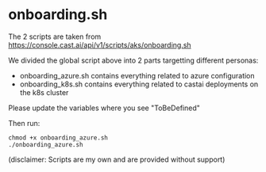 # onboarding.sh


The 2 scripts are taken from https://console.cast.ai/api/v1/scripts/aks/onboarding.sh

We divided the global script above into 2 parts targetting different personas:
- onboarding_azure.sh contains everything related to azure configuration
- onboarding_k8s.sh contains everything related to castai deployments on the k8s cluster

Please update the variables where you see "ToBeDefined"

Then run:
````
chmod +x onboarding_azure.sh
./onboarding_azure.sh
````
 
(disclaimer: Scripts are my own and are provided without support)
